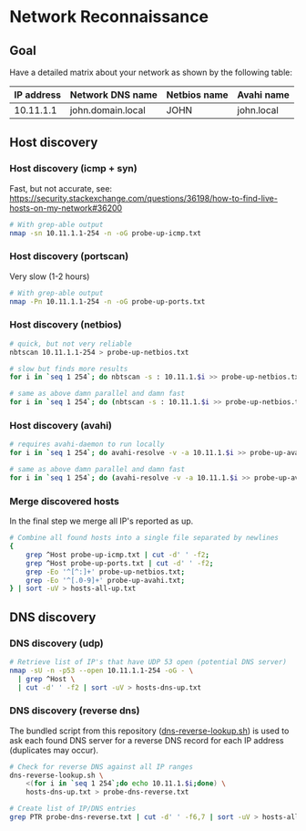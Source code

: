 # Network Reconnaissance

## Goal

Have a detailed matrix about your network as shown by the following table:

| IP address   | Network DNS name  | Netbios name | Avahi name |
|--------------|-------------------|--------------|------------|
| 10.11.1.1    | john.domain.local | JOHN         | john.local |

## Host discovery

### Host discovery (icmp + syn)
Fast, but not accurate, see:
https://security.stackexchange.com/questions/36198/how-to-find-live-hosts-on-my-network#36200
```bash
# With grep-able output
nmap -sn 10.11.1.1-254 -n -oG probe-up-icmp.txt
```

### Host discovery (portscan)
Very slow (1-2 hours)
```bash
# With grep-able output
nmap -Pn 10.11.1.1-254 -n -oG probe-up-ports.txt
```

### Host discovery (netbios)
```bash
# quick, but not very reliable
nbtscan 10.11.1.1-254 > probe-up-netbios.txt

# slow but finds more results
for i in `seq 1 254`; do nbtscan -s : 10.11.1.$i >> probe-up-netbios.txt; done

# same as above damn parallel and damn fast
for i in `seq 1 254`; do (nbtscan -s : 10.11.1.$i >> probe-up-netbios.txt &); done;
```

### Host discovery (avahi)
```bash
# requires avahi-daemon to run locally
for i in `seq 1 254`; do avahi-resolve -v -a 10.11.1.$i >> probe-up-avahi.txt; done

# same as above damn parallel and damn fast
for i in `seq 1 254`; do (avahi-resolve -v -a 10.11.1.$i >> probe-up-avahi.txt &); done;
```

### Merge discovered hosts
In the final step we merge all IP's reported as up.
```bash
# Combine all found hosts into a single file separated by newlines
{
    grep ^Host probe-up-icmp.txt | cut -d' ' -f2;
    grep ^Host probe-up-ports.txt | cut -d' ' -f2;
    grep -Eo '^[^:]+' probe-up-netbios.txt;
    grep -Eo '^[.0-9]+' probe-up-avahi.txt;
} | sort -uV > hosts-all-up.txt
```


## DNS discovery

### DNS discovery (udp)
```bash
# Retrieve list of IP's that have UDP 53 open (potential DNS server)
nmap -sU -n -p53 --open 10.11.1.1-254 -oG - \
  | grep ^Host \
  | cut -d' ' -f2 | sort -uV > hosts-dns-up.txt
```

### DNS discovery (reverse dns)
The bundled script from this repository ([dns-reverse-lookup.sh](../../bin/dns-reverse-lookup.sh)) is used to ask each found DNS server for a reverse DNS record for each IP address (duplicates may occur).
```bash
# Check for reverse DNS against all IP ranges
dns-reverse-lookup.sh \
    <(for i in `seq 1 254`;do echo 10.11.1.$i;done) \
    hosts-dns-up.txt > probe-dns-reverse.txt

# Create list of IP/DNS entries
grep PTR probe-dns-reverse.txt | cut -d' ' -f6,7 | sort -uV > hosts-all-dns.txt
```
